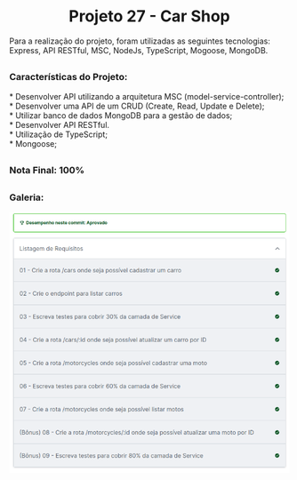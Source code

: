 <h1 align="center">Projeto 27 - Car Shop</h1>

<div>
  Para a realização do projeto, foram utilizadas as seguintes tecnologias: Express, API RESTful, MSC, NodeJs, TypeScript, Mogoose, MongoDB.
</div>

##

<div>
  <h3>Características do Projeto:</h3>
  * Desenvolver API utilizando a arquitetura MSC (model-service-controller);</br>
  * Desenvolver uma API de um CRUD (Create, Read, Update e Delete);</br>
  * Utilizar banco de dados MongoDB para a gestão de dados;</br>
  * Desenvolver API RESTful.</br>
  * Utilização de TypeScript;</br>
  * Mongoose;</br>
</div>

##

<div>
  <h3>Nota Final: 100%</h3>
</div>

##
<h3>Galeria:</h3>
<img src="https://raw.githubusercontent.com/VitorMarceloSantos/Trybe-Projeto-27-Car-Shop/main/resultado.png" title="Projeto - 27" alt="J"/><br/>
